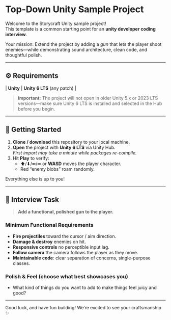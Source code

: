 # Top-Down Unity Sample Project

Welcome to the Storycraft Unity sample project!  
This template is a common starting point for an **unity developer coding interview**. 

Your mission: Extend the project by adding a _gun_ that lets the player shoot enemies—while demonstrating sound architecture, clean code, and thoughtful polish.

---

## ⚙️ Requirements

| **Unity** | **Unity 6 LTS** (any patch) |

> **Important:** The project will not open in older Unity 5.x or 2023 LTS versions—make sure Unity 6 LTS is installed and selected in the Hub before you begin.

---

## 🚀 Getting Started

1. **Clone / download** this repository to your local machine.  
2. **Open** the project with **Unity 6 LTS** via Unity Hub.<br/>
   _First import may take a minute while packages re-compile._
3. Hit **Play** to verify:
   - ⬆/⬇/⬅/➡ or **WASD** moves the player character.  
   - Red “enemy blobs” roam randomly.

Everything else is up to you!

---

## 🎯 Interview Task

> **Add a functional, polished gun to the player.**

### Minimum Functional Requirements
- **Fire projectiles** toward the cursor / aim direction.
- **Damage & destroy** enemies on hit.
- **Responsive controls** no perceptible input lag.
- **Follow camera** the camera follows the player as they move.
- **Maintainable code**: clear separation of concerns, single-purpose classes.

### Polish & Feel (choose what best showcases you)
- What kind of things do you want to add to make things feel juicy and good?


---

Good luck, and have fun building! We’re excited to see your craftsmanship ✨
